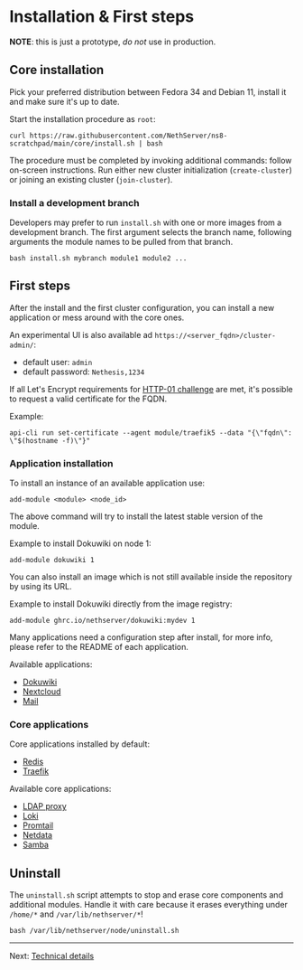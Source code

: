 # Installation & First steps

**NOTE**: this is just a prototype, *do not* use in production.

## Core installation

Pick your preferred distribution between Fedora 34 and Debian 11, install it and make sure it's up to date.

Start the installation procedure as `root`:
```
curl https://raw.githubusercontent.com/NethServer/ns8-scratchpad/main/core/install.sh | bash
```

The procedure must be completed by invoking additional commands: follow on-screen instructions.
Run either new cluster initialization (`create-cluster`) or joining an existing cluster (`join-cluster`).

### Install a development branch

Developers may prefer to run `install.sh` with one or more images from a
development branch. The first argument selects the branch name, following
arguments the module names to be pulled from that branch.

    bash install.sh mybranch module1 module2 ...

## First steps

After the install and the first cluster configuration, you can install a new application
or mess around with the core ones.

An experimental UI is also available ad `https://<server_fqdn>/cluster-admin/`:

- default user: `admin`
- default password: `Nethesis,1234`

If all Let's Encrypt requirements for [HTTP-01 challenge](https://letsencrypt.org/docs/challenge-types/#http-01-challenge) are met,
it's possible to request a valid certificate for the FQDN.

Example:
```
api-cli run set-certificate --agent module/traefik5 --data "{\"fqdn\": \"$(hostname -f)\"}"
```

### Application installation

To install an instance of an available application use:
```
add-module <module> <node_id>
```
The  above command will try to install the latest stable version of the module.

Example to install Dokuwiki on node 1:
```
add-module dokuwiki 1
```

You can also install an image which is not still available inside the repository by using
its URL.

Example to install Dokuwiki directly from the image registry:
```
add-module ghrc.io/nethserver/dokuwiki:mydev 1
```

Many applications need a configuration step after install, for more info, 
please refer to the README of each application.

Available applications:

- [Dokuwiki](../dokuwiki/README.md)
- [Nextcloud](../nextcloud/README.md)
- [Mail](../netdata/README.md)

### Core applications

Core applications installed by default:
- [Redis](#redis)
- [Traefik](../traefik/README.md)

Available core applications:
- [LDAP proxy](../ldapproxy/README.md)
- [Loki](../loki/REDME.md)
- [Promtail](../promtail/README.md)
- [Netdata](../netdata/README.md)
- [Samba](../samba/README.md)


## Uninstall

The `uninstall.sh` script attempts to stop and erase core components and
additional modules. Handle it with care because it erases everything under `/home/*` and `/var/lib/nethserver/*`!

    bash /var/lib/nethserver/node/uninstall.sh

---
Next: [Technical details](details.md)
